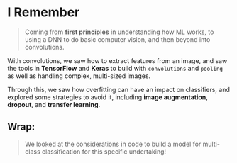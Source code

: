 # I Remember
> Coming from **first principles** in understanding how ML works, to using a DNN to do basic computer vision, and then beyond into convolutions.  

With convolutions, we saw how to extract features from an image, and saw the tools in **TensorFlow** and **Keras** to build with `convolutions` and `pooling` as well as handling complex, multi-sized images.

Through this, we saw how overfitting can have an impact on classifiers, and explored some strategies to avoid it, including **image augmentation**, **dropout**, and **transfer learning**. 

## Wrap:
> We looked at the considerations in code to build a model for multi-class classification for this specific undertaking! 
